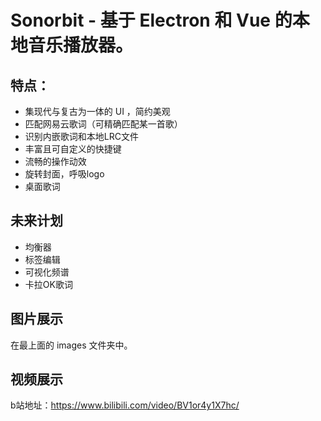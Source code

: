 # Sonorbit - 基于 Electron 和 Vue 的本地音乐播放器。

## 特点：

- 集现代与复古为一体的 UI ，简约美观
- 匹配网易云歌词（可精确匹配某一首歌）
- 识别内嵌歌词和本地LRC文件
- 丰富且可自定义的快捷键
- 流畅的操作动效
- 旋转封面，呼吸logo
- 桌面歌词



## 未来计划

- 均衡器
- 标签编辑
- 可视化频谱
- 卡拉OK歌词



## 图片展示

在最上面的 images 文件夹中。



## 视频展示

b站地址：https://www.bilibili.com/video/BV1or4y1X7hc/
